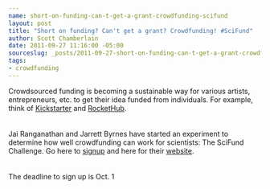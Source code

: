 ```yaml
--- 
name: short-on-funding-can-t-get-a-grant-crowdfunding-scifund
layout: post
title: "Short on funding? Can't get a grant? Crowdfunding! #SciFund"
author: Scott Chamberlain
date: 2011-09-27 11:16:00 -05:00
sourceslug: _posts/2011-09-27-short-on-funding-can-t-get-a-grant-crowdfunding-scifund.md
tags: 
- crowdfunding
---
```

Crowdsourced funding is becoming a sustainable way for various artists, entrepreneurs, etc. to get their idea funded from individuals. For example, think of <a href="http://www.kickstarter.com/">Kickstarter</a> and <a href="http://www.rockethub.com/">RocketHub</a>.<br /><br /><br />Jai Ranganathan and Jarrett Byrnes have started an experiment to determine how well crowdfunding can work for scientists: The SciFund Challenge. Go here to <a href="http://scifund.wordpress.com/sign-up/">signup</a> and here for their <a href="http://scifund.wordpress.com/">website</a>. <br /><br /><br />The deadline to sign up is Oct. 1
